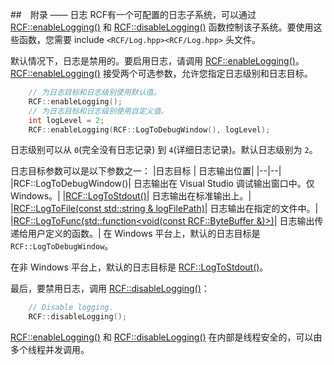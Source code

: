 <!--
 * @Author: haoluo
 * @Date: 2019-07-16 10:35:08
 * @LastEditors: haoluo
 * @LastEditTime: 2019-07-17 17:05:10
 * @Description: file content
 -->
##　附录 —— 日志
RCF有一个可配置的日志子系统，可以通过 [RCF::enableLogging()](http://www.deltavsoft.com/doc/group___functions.html#gae3c2b491aff36faa0807e6ceec4d91dd) 和 [RCF::disableLogging()](http://www.deltavsoft.com/doc/group___functions.html#ga4bf396da0a9711d2c7c2c156e57c3a3c) 函数控制该子系统。要使用这些函数，您需要 include `<RCF/Log.hpp><RCF/Log.hpp>` 头文件。

默认情况下，日志是禁用的。要启用日志，请调用 [RCF::enableLogging()](http://www.deltavsoft.com/doc/group___functions.html#gae3c2b491aff36faa0807e6ceec4d91dd)。[RCF::enableLogging()](http://www.deltavsoft.com/doc/group___functions.html#gae3c2b491aff36faa0807e6ceec4d91dd) 接受两个可选参数，允许您指定日志级别和日志目标。
```cpp
    // 为日志目标和日志级别使用默认值。
    RCF::enableLogging();
    // 为日志目标和日志级别使用自定义值。
    int logLevel = 2;
    RCF::enableLogging(RCF::LogToDebugWindow(), logLevel);
```
日志级别可以从 `0`(完全没有日志记录) 到 `4`(详细日志记录)。默认日志级别为 `2`。

日志目标参数可以是以下参数之一：
|日志目标 |   日志输出位置|
|--|--|
|RCF::LogToDebugWindow()|	日志输出在 Visual Studio 调试输出窗口中。仅 Windows。|
|[RCF::LogToStdout()](http://www.deltavsoft.com/doc/class_r_c_f_1_1_log_to_stdout.html)|	日志输出在标准输出上。|
|[RCF::LogToFile(const std::string & logFilePath)](http://www.deltavsoft.com/doc/class_r_c_f_1_1_log_to_file.html)|	日志输出在指定的文件中。|
|[RCF::LogToFunc(std::function<void(const RCF::ByteBuffer &)>)](http://www.deltavsoft.com/doc/class_r_c_f_1_1_log_to_func.html)|	日志输出传递给用户定义的函数。|
在 Windows 平台上，默认的日志目标是 `RCF::LogToDebugWindow`。

在非 Windows 平台上，默认的日志目标是 [RCF::LogToStdout()](http://www.deltavsoft.com/doc/class_r_c_f_1_1_log_to_stdout.html)。

最后，要禁用日志，调用 [RCF::disableLogging()](http://www.deltavsoft.com/doc/group___functions.html#ga4bf396da0a9711d2c7c2c156e57c3a3c)：
```cpp
    // Disable logging.
    RCF::disableLogging();
```
[RCF::enableLogging()](http://www.deltavsoft.com/doc/group___functions.html#gae3c2b491aff36faa0807e6ceec4d91dd) 和 [RCF::disableLogging()](http://www.deltavsoft.com/doc/group___functions.html#ga4bf396da0a9711d2c7c2c156e57c3a3c) 在内部是线程安全的，可以由多个线程并发调用。